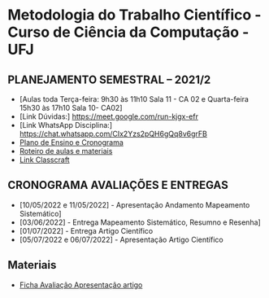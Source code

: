 # Metodologia do Trabalho Científico - Curso de Ciência da Computação - UFJ

## PLANEJAMENTO SEMESTRAL – 2021/2 

- [Aulas toda Terça-feira: 9h30 às 11h10 Sala 11 - CA 02 e Quarta-feira 15h30 às 17h10 Sala 10- CA02]
- [Link Dúvidas:] https://meet.google.com/run-kjgx-efr
- [Link WhatsApp Disciplina:] https://chat.whatsapp.com/CIx2Yzs2pQH6gQq8v6grFB
- [Plano de Ensino e Cronograma](https://github.com/anacginocencio/Metodologia/files/8356194/plano_ensino_mtc_2021_2.pdf)
- [Roteiro de aulas e materiais](documentos/roteiro.md)
- [Link Classcraft](https://www.classcraft.com/pt/)


##  CRONOGRAMA AVALIAÇÕES E ENTREGAS

- [10/05/2022 e 11/05/2022] - Apresentação Andamento Mapeamento Sistemático]
- [03/06/2022] - Entrega Mapeamento Sistemático, Resumno e Resenha]
- [01/07/2022] - Entrega Artigo Científico
- [05/07/2022 e 06/07/2022] - Apresentação Artigo Científico

## Materiais
- [Ficha Avaliação Apresentação artigo](documentos/ficha_2021_2.pdf)


